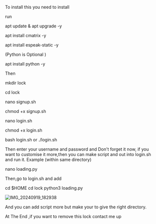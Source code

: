 To install this you need to install

run

apt update & apt upgrade -y

apt install cmatrix -y

apt install espeak-static -y

(Python is Optional )

apt install python -y

Then 

mkdir lock

cd lock

nano signup.sh

chmod +x signup.sh

nano login.sh

chmod +x login.sh

bash login.sh or ./login.sh

Then enter your username and password and Don't forget it
now,
if you want to customise it more,then you can
make script and out into login.sh and run it.
Example 
(within same directory)

nano loading.py

Then,go to login.sh and add

cd $HOME
cd lock
python3 loading.py

![IMG_20240919_182938](https://github.com/user-attachments/assets/1020f11e-c4cb-48b2-8330-cf85a6faddeb)

And you can add script more but make your to give the right directory.

At The End ,if you want to remove this lock contact me up
